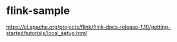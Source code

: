 # flink-sample

https://ci.apache.org/projects/flink/flink-docs-release-1.10/getting-started/tutorials/local_setup.html
